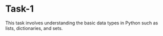 # Task-1
This task involves understanding the basic data types in Python such as lists, dictionaries, and sets.

